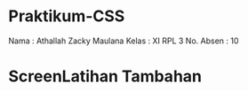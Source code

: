 # Praktikum-CSS
Nama : Athallah Zacky Maulana
Kelas : XI RPL 3
No. Absen : 10
# ScreenLatihan Tambahan
